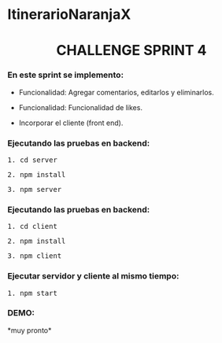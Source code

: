 # ItinerarioNaranjaX

<h1 align="center"> CHALLENGE SPRINT 4</h1>
<h3>En este sprint se implemento:</h3>

- Funcionalidad: Agregar comentarios, editarlos y eliminarlos.

- Funcionalidad: Funcionalidad de likes.

- Incorporar el cliente (front end).

<h3>Ejecutando las pruebas en backend:</h3>
<pre>1. cd server</pre>
<pre>2. npm install</pre>
<pre>3. npm server</pre>

<h3>Ejecutando las pruebas en backend:</h3>
<pre>1. cd client</pre>
<pre>2. npm install</pre>
<pre>3. npm client</pre>

<h3>Ejecutar servidor y cliente al mismo tiempo:</h3>
<pre>1. npm start</pre>

<h3>DEMO:</h3>
*muy pronto*
